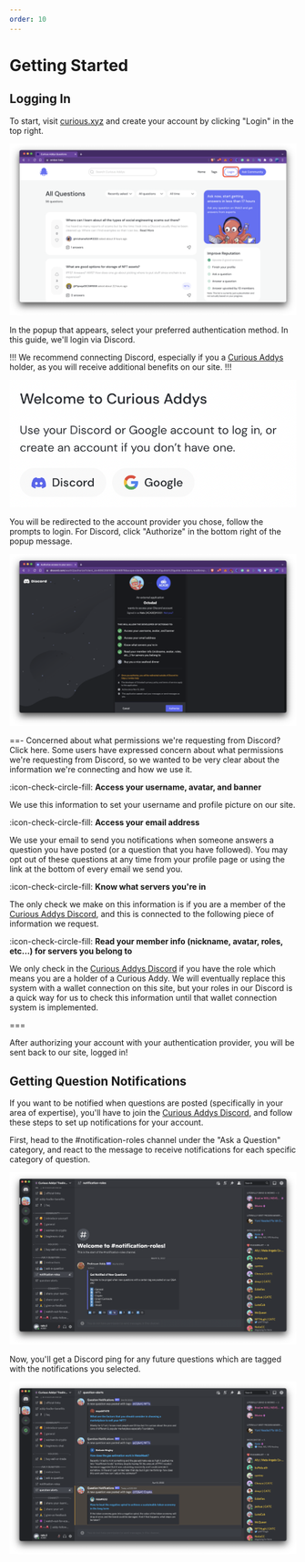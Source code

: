 ```yaml
---
order: 10
---
```


# Getting Started

## Logging In

To start, visit [curious.xyz](https://curious.xyz) and create your account by clicking "Login" in the top right.

![](/static/images/getting-started-1.png)

In the popup that appears, select your preferred authentication method. In this guide, we'll login via Discord.

!!!
We recommend connecting Discord, especially if you a [Curious Addys](https://curiousaddys.com) holder, as you will receive additional benefits on our site.
!!!

![Select either Discord or Google](/static/images/getting-started-2.png)

You will be redirected to the account provider you chose, follow the prompts to login. For Discord, click "Authorize" in the bottom right of the popup message.

![Click "Authorize" to allow us to connect your account](/static/images/getting-started-3.png)

==- Concerned about what permissions we're requesting from Discord? Click here.
Some users have expressed concern about what permissions we're requesting from Discord, so we wanted to be very clear about the information we're connecting and how we use it.

:icon-check-circle-fill: **Access your username, avatar, and banner**

We use this information to set your username and profile picture on our site.

:icon-check-circle-fill: **Access your email address**

We use your email to send you notifications when someone answers a question you have posted (or a question that you have followed). You may opt out of these questions at any time from your profile page or using the link at the bottom of every email we send you.

:icon-check-circle-fill: **Know what servers you're in**

The only check we make on this information is if you are a member of the [Curious Addys Discord](https://discord.gg/bMESuBancV), and this is connected to the following piece of information we request.

:icon-check-circle-fill: **Read your member info (nickname, avatar, roles, etc...) for servers you belong to**

We only check in the [Curious Addys Discord](https://discord.gg/bMESuBancV) if you have the role which means you are a holder of a Curious Addy. We will eventually replace this system with a wallet connection on this site, but your roles in our Discord is a quick way for us to check this information until that wallet connection system is implemented.

===

After authorizing your account with your authentication provider, you will be sent back to our site, logged in!

## Getting Question Notifications

If you want to be notified when questions are posted (specifically in your area of expertise), you'll have to join the [Curious Addys Discord](https://discord.gg/bMESuBancV), and follow these steps to set up notifications for your account.

First, head to the #notification-roles channel under the "Ask a Question" category, and react to the message to receive notifications for each specific category of question.

![](/static/images/experts-1.png)

Now, you'll get a Discord ping for any future questions which are tagged with the notifications you selected.

![](/static/images/experts-2.png)
